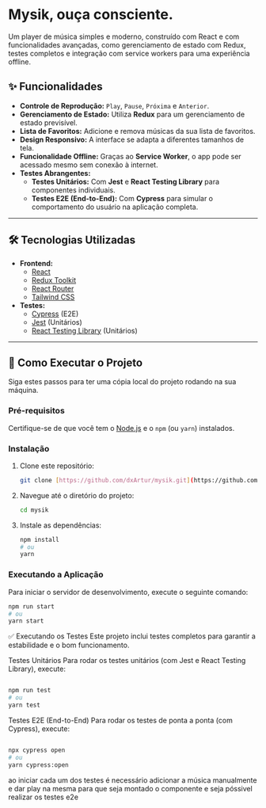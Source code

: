 # Mysik, ouça consciente.

Um player de música simples e moderno, construído com React e com funcionalidades avançadas, como gerenciamento de estado com Redux, testes completos e integração com service workers para uma experiência offline.

## ✨ Funcionalidades

- **Controle de Reprodução:** `Play`, `Pause`, `Próxima` e `Anterior`.
- **Gerenciamento de Estado:** Utiliza **Redux** para um gerenciamento de estado previsível.
- **Lista de Favoritos:** Adicione e remova músicas da sua lista de favoritos.
- **Design Responsivo:** A interface se adapta a diferentes tamanhos de tela.
- **Funcionalidade Offline:** Graças ao **Service Worker**, o app pode ser acessado mesmo sem conexão à internet.
- **Testes Abrangentes:**
    - **Testes Unitários:** Com **Jest** e **React Testing Library** para componentes individuais.
    - **Testes E2E (End-to-End):** Com **Cypress** para simular o comportamento do usuário na aplicação completa.

---

## 🛠️ Tecnologias Utilizadas

- **Frontend:**
    - [React](https://pt-br.reactjs.org/)
    - [Redux Toolkit](https://redux-toolkit.js.org/)
    - [React Router](https://reactrouter.com/)
    - [Tailwind CSS](https://tailwindcss.com/)
- **Testes:**
    - [Cypress](https://www.cypress.io/) (E2E)
    - [Jest](https://jestjs.io/) (Unitários)
    - [React Testing Library](https://testing-library.com/) (Unitários)

---

## 🚀 Como Executar o Projeto

Siga estes passos para ter uma cópia local do projeto rodando na sua máquina.

### Pré-requisitos

Certifique-se de que você tem o [Node.js](https://nodejs.org/en/) e o `npm` (ou `yarn`) instalados.

### Instalação

1.  Clone este repositório:
    ```bash
    git clone [https://github.com/dxArtur/mysik.git](https://github.com/dxArtur/mysik.git)
    ```
2.  Navegue até o diretório do projeto:
    ```bash
    cd mysik
    ```
3.  Instale as dependências:
    ```bash
    npm install
    # ou
    yarn
    ```

### Executando a Aplicação

Para iniciar o servidor de desenvolvimento, execute o seguinte comando:
```bash
npm run start
# ou
yarn start
```

✅ Executando os Testes
Este projeto inclui testes completos para garantir a estabilidade e o bom funcionamento.

Testes Unitários
Para rodar os testes unitários (com Jest e React Testing Library), execute:

```bash

npm run test
# ou
yarn test
```

Testes E2E (End-to-End)
Para rodar os testes de ponta a ponta (com Cypress), execute:

```bash

npx cypress open
# ou
yarn cypress:open
```

ao iniciar cada um dos testes é necessário adicionar a música manualmente e dar play na mesma para que seja montado o componente e seja póssivel realizar os testes e2e


